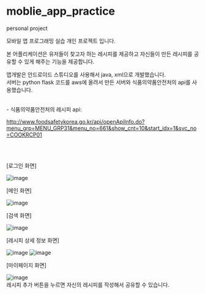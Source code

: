 # moblie_app_practice
personal project

모바일 앱 프로그래밍 실습 개인 프로젝트 입니다. 

본 어플리케이션은 유저들이 찾고자 하는 레시피를 제공하고 자신들이 만든 레시피를 공유할 수 있게 해주는 기능을 제공합니다. 

앱개발은 안드로이드 스튜디오를 사용해서 java, xml으로 개발했습니다. <br>
서버는 python flask 코드를 aws에 올려서 만든 서버와 식품의약품안전처의 api를 사용했습니다. 

<br>
- 식품의약품안전처의 레시피 api:

http://www.foodsafetykorea.go.kr/api/openApiInfo.do?menu_grp=MENU_GRP31&menu_no=661&show_cnt=10&start_idx=1&svc_no=COOKRCP01

<br>
<br>

[로그인 화면]

![image](https://user-images.githubusercontent.com/49435564/209282854-7efb9e35-784d-42ad-a4a7-d56ff93f79f6.png)

[메인 화면]

![image](https://user-images.githubusercontent.com/49435564/209284025-a9a576de-a3e1-4ff3-a106-484fb0679999.png)

[검색 화면]

![image](https://user-images.githubusercontent.com/49435564/209284182-b379cbc1-64a8-46b8-ab0c-9848c2cdb034.png)

[레시피 상세 정보 화면]

![image](https://user-images.githubusercontent.com/49435564/209284364-f93cdb01-6fd2-4fc0-8283-33fdecc166c4.png) 
![image](https://user-images.githubusercontent.com/49435564/209284443-97ab0fee-6e27-4a3c-91be-dac621b240bc.png)

[마이페이지 화면]

![image](https://user-images.githubusercontent.com/49435564/209284741-ac581ebe-23f1-4619-bcfa-12dbbd512663.png)
<br>
레시피 추가 버튼을 누르면 자신의 레시피를 작성해서 공유할 수 있습니다. 
